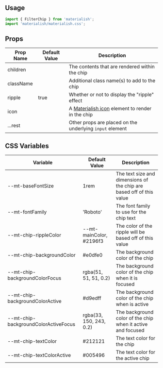 ## Usage

```jsx
import { FilterChip } from 'materialish';
import 'materialish/materialish.css';
```

## Props

| Prop Name | Default Value | Description                                                |
| --------- | ------------- | ---------------------------------------------------------- |
| children  |               | The contents that are rendered within the chip             |
| className |               | Additional class name(s) to add to the chip                |
| ripple    | true          | Whether or not to display the "ripple" effect              |
| icon      |               | A [Materialish icon](/icons) element to render in the chip |
| ...rest   |               | Other props are placed on the underlying `input` element   |

## CSS Variables

| Variable                             | Default Value           | Description                                                          |
| ------------------------------------ | ----------------------- | -------------------------------------------------------------------- |
| --mt-baseFontSize                    | 1rem                    | The text size and dimensions of the chip are based off of this value |
| --mt-fontFamily                      | 'Roboto'                | The font family to use for the chip text                             |
| --mt-chip-rippleColor                | --mt-mainColor, #2196f3 | The color of the ripple will be based off of this value              |
| --mt-chip-backgroundColor            | #e0dfe0                 | The background color of the chip                                     |
| --mt-chip-backgroundColorFocus       | rgba(51, 51, 51, 0.2)   | The background color of the chip when it is focused                  |
| --mt-chip-backgroundColorActive      | #d9edff                 | The background color of the chip when is active                      |
| --mt-chip-backgroundColorActiveFocus | rgba(33, 150, 243, 0.2) | The background color of the chip when it active and focused          |
| --mt-chip-textColor                  | #212121                 | The text color for the chip                                          |
| --mt-chip-textColorActive            | #005496                 | The text color for the active chip                                   |
